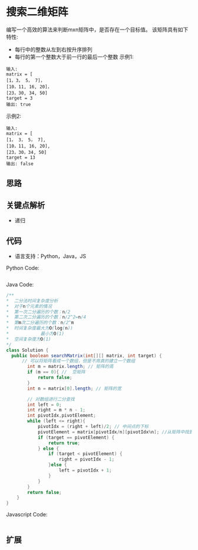 # 搜索二维矩阵
编写一个高效的算法来判断mxn矩阵中，是否存在一个目标值。 该矩阵具有如下特性:
- 每行中的整数从左到右按升序排列
- 每行的第一个整数大于前一行的最后一个整数
示例1:
```
输入:
matrix = [
[1，3， 5， 7]，
[10，11, 16, 20]，
[23，30, 34, 50]
target = 3
输出: true
```

示例2:
```
输入:
matrix = [
[1， 3， 5， 7],
[10，11, 16, 20],
[23，30，34, 50]
target = 13
输出: false
```

## 思路

## 关键点解析

- 递归

## 代码

- 语言支持：Python，Java，JS

Python Code:

```python

```

Java Code:

```java
/**
*  二分法时间复杂度分析
*  对于n个元素的情况
*  第一次二分遍历的个数：n/2
*  第二次二分遍历的个数：n/2^2=n/4
*  第m次二分遍历的个数：n/2^m
*  时间复杂度最大为O(log(n))
*            最小为O(1)
*  空间复杂度为O(1)
*/
class Solution {
  public boolean searchMatrix(int[][] matrix, int target) {
      // 可以将矩阵看成一个数组，但是不用真的建立一个数组
        int m = matrix.length; // 矩阵的高
        if (m == 0){ //  空矩阵
            return false;
        }
        int n = matrix[0].length; // 矩阵的宽

        // 对数组进行二分查找
        int left = 0;
        int right = m * n - 1;
        int pivotIdx,pivotElement;
        while (left <= right){
            pivotIdx = (right + left)/2; // 中间点的下标
            pivotElement = matrix[pivotIdx/n][pivotIdx%n]; //从矩阵中找到值
            if (target == pivotElement) {
                return true;
            } else {
                if (target < pivotElement) {
                    right = pivotIdx - 1;
                }else {
                    left = pivotIdx + 1;
                }
            }
        }
        return false;
    }
}
```

Javascript Code:
```js

```

## 扩展